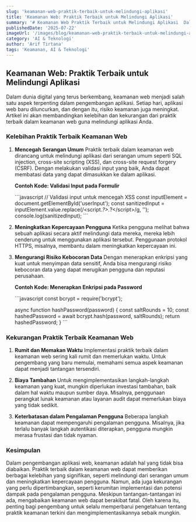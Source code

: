 ```yaml
---
slug: 'keamanan-web-praktik-terbaik-untuk-melindungi-aplikasi'
title: 'Keamanan Web: Praktik Terbaik untuk Melindungi Aplikasi'
summary: '# Keamanan Web Praktik Terbaik untuk Melindungi Aplikasi  Dalam dunia digital yang terus berkembang, keamanan web menjadi salah satu aspek terpenting...'
publishedDate: '2025-07-22'
imageUrl: '/images/blog/keamanan-web-praktik-terbaik-untuk-melindungi-aplikasi.png'
category: 'AI & Teknologi'
author: 'Arif Tirtana'
tags: 'Keamanan, AI & Teknologi'
---
```


## Keamanan Web: Praktik Terbaik untuk Melindungi Aplikasi

Dalam dunia digital yang terus berkembang, keamanan web menjadi salah satu aspek terpenting dalam pengembangan aplikasi. Setiap hari, aplikasi web baru diluncurkan, dan dengan itu, risiko keamanan juga meningkat. Artikel ini akan membandingkan kelebihan dan kekurangan dari praktik terbaik dalam keamanan web guna melindungi aplikasi Anda.

### Kelebihan Praktik Terbaik Keamanan Web

1. **Mencegah Serangan Umum**
   Praktik terbaik dalam keamanan web dirancang untuk melindungi aplikasi dari serangan umum seperti SQL injection, cross-site scripting (XSS), dan cross-site request forgery (CSRF). Dengan melakukan validasi input yang baik, Anda dapat membatasi data yang dapat dimasukkan ke dalam aplikasi.

   **Contoh Kode: Validasi Input pada Formulir**

   \`\`\`javascript
   // Validasi input untuk mencegah XSS
   const inputElement = document.getElementById('userInput');
   const sanitizedInput = inputElement.value.replace(/<script.*?>.*?<\/script>/g, '');
   console.log(sanitizedInput);
   \`\`\`

2. **Meningkatkan Kepercayaan Pengguna**
   Ketika pengguna melihat bahwa sebuah aplikasi secara aktif melindungi data mereka, mereka lebih cenderung untuk menggunakan aplikasi tersebut. Penggunaan protokol HTTPS, misalnya, membantu dalam meningkatkan kepercayaan ini.

3. **Mengurangi Risiko Kebocoran Data**
   Dengan menerapkan enkripsi yang kuat untuk menyimpan data sensitif, Anda bisa mengurangi risiko kebocoran data yang dapat merugikan pengguna dan reputasi perusahaan.

   **Contoh Kode: Menerapkan Enkripsi pada Password**

   \`\`\`javascript
   const bcrypt = require('bcrypt');

   async function hashPassword(password) {
       const saltRounds = 10;
       const hashedPassword = await bcrypt.hash(password, saltRounds);
       return hashedPassword;
   }
   \`\`\`

### Kekurangan Praktik Terbaik Keamanan Web

1. **Rumit dan Memakan Waktu**
   Implementasi praktik terbaik dalam keamanan web sering kali rumit dan memerlukan waktu. Untuk pengembang yang baru memulai, memahami semua aspek keamanan dapat menjadi tantangan tersendiri.

2. **Biaya Tambahan**
   Untuk mengimplementasikan langkah-langkah keamanan yang kuat, mungkin diperlukan investasi tambahan, baik dalam hal waktu maupun sumber daya. Misalnya, penggunaan perangkat lunak keamanan atau layanan audit dapat memerlukan biaya yang tidak sedikit.

3. **Keterbatasan dalam Pengalaman Pengguna**
   Beberapa langkah keamanan dapat mempengaruhi pengalaman pengguna. Misalnya, jika terlalu banyak langkah autentikasi diterapkan, pengguna mungkin merasa frustasi dan tidak nyaman.

### Kesimpulan

Dalam pengembangan aplikasi web, keamanan adalah hal yang tidak bisa diabaikan. Praktik terbaik dalam keamanan web dapat memberikan berbagai kelebihan yang signifikan, seperti melindungi dari serangan umum dan meningkatkan kepercayaan pengguna. Namun, ada juga kekurangan yang perlu dipertimbangkan, seperti kerumitan implementasi dan potensi dampak pada pengalaman pengguna. Meskipun tantangan-tantangan ini ada, mengabaikan keamanan web dapat berakibat fatal. Oleh karena itu, penting bagi pengembang untuk selalu memperbarui pengetahuan tentang praktik keamanan terkini dan mengimplementasikannya sebaik mungkin.
